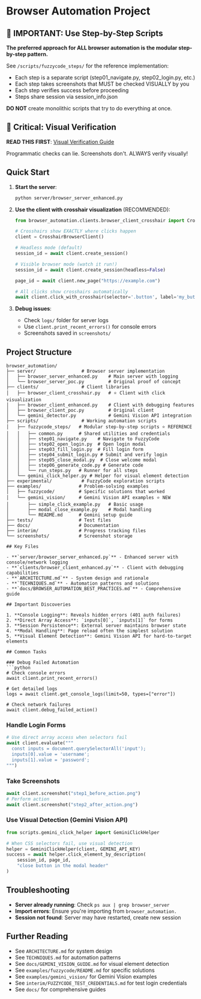 # Browser Automation Project

## 🚨 IMPORTANT: Use Step-by-Step Scripts

**The preferred approach for ALL browser automation is the modular step-by-step pattern.**

See `/scripts/fuzzycode_steps/` for the reference implementation:
- Each step is a separate script (step01_navigate.py, step02_login.py, etc.)
- Each step takes screenshots that MUST be checked VISUALLY by you
- Each step verifies success before proceeding
- Steps share session via session_info.json

**DO NOT** create monolithic scripts that try to do everything at once.

## 🚨 Critical: Visual Verification

**READ THIS FIRST**: [Visual Verification Guide](docs/VISUAL_VERIFICATION_GUIDE.md)

Programmatic checks can lie. Screenshots don't. ALWAYS verify visually!

## Quick Start

1. **Start the server**:
   ```bash
   python server/browser_server_enhanced.py
   ```

2. **Use the client with crosshair visualization** (RECOMMENDED):
   ```python
   from browser_automation.clients.browser_client_crosshair import CrosshairBrowserClient
   
   # Crosshairs show EXACTLY where clicks happen
   client = CrosshairBrowserClient()
   
   # Headless mode (default)
   session_id = await client.create_session()
   
   # Visible browser mode (watch it run!)
   session_id = await client.create_session(headless=False)
   
   page_id = await client.new_page("https://example.com")
   
   # All clicks show crosshairs automatically
   await client.click_with_crosshair(selector='.button', label='my_button')
   ```

3. **Debug issues**:
   - Check `logs/` folder for server logs
   - Use `client.print_recent_errors()` for console errors
   - Screenshots saved in `screenshots/`

## Project Structure

```
browser_automation/
├── server/                 # Browser server implementation
│   ├── browser_server_enhanced.py    # Main server with logging
│   └── browser_server_poc.py         # Original proof of concept
├── clients/                # Client libraries
│   ├── browser_client_crosshair.py   # ⭐ Client with click visualization
│   ├── browser_client_enhanced.py    # Client with debugging features
│   ├── browser_client_poc.py         # Original client
│   └── gemini_detector.py            # Gemini Vision API integration
├── scripts/                # Working automation scripts
│   ├── fuzzycode_steps/   # Modular step-by-step scripts ⭐ REFERENCE
│   │   ├── common.py      # Shared utilities and credentials
│   │   ├── step01_navigate.py    # Navigate to FuzzyCode
│   │   ├── step02_open_login.py  # Open login modal
│   │   ├── step03_fill_login.py  # Fill login form
│   │   ├── step04_submit_login.py # Submit and verify login
│   │   ├── step05_close_modal.py  # Close welcome modal
│   │   ├── step06_generate_code.py # Generate code
│   │   └── run_steps.py   # Runner for all steps
│   └── gemini_click_helper.py # Helper for visual element detection
├── experimental/           # FuzzyCode exploration scripts
├── examples/              # Problem-solving examples
│   ├── fuzzycode/         # Specific solutions that worked
│   └── gemini_vision/     # Gemini Vision API examples ⭐ NEW
│       ├── simple_click_example.py   # Basic usage
│       ├── modal_close_example.py    # Modal handling
│       └── README.md      # Gemini setup guide
├── tests/                 # Test files
├── docs/                  # Documentation
├── interim/               # Progress tracking files
└── screenshots/           # Screenshot storage

## Key Files

- **`server/browser_server_enhanced.py`** - Enhanced server with console/network logging
- **`clients/browser_client_enhanced.py`** - Client with debugging capabilities
- **`ARCHITECTURE.md`** - System design and rationale
- **`TECHNIQUES.md`** - Automation patterns and solutions
- **`docs/BROWSER_AUTOMATION_BEST_PRACTICES.md`** - Comprehensive guide

## Important Discoveries

1. **Console Logging**: Reveals hidden errors (401 auth failures)
2. **Direct Array Access**: `inputs[0]`, `inputs[1]` for forms
3. **Session Persistence**: External server maintains browser state
4. **Modal Handling**: Page reload often the simplest solution
5. **Visual Element Detection**: Gemini Vision API for hard-to-target elements

## Common Tasks

### Debug Failed Automation
```python
# Check console errors
await client.print_recent_errors()

# Get detailed logs
logs = await client.get_console_logs(limit=50, types=["error"])

# Check network failures  
await client.debug_failed_action()
```

### Handle Login Forms
```python
# Use direct array access when selectors fail
await client.evaluate("""
  const inputs = document.querySelectorAll('input');
  inputs[0].value = 'username';
  inputs[1].value = 'password';
""")
```

### Take Screenshots
```python
await client.screenshot("step1_before_action.png")
# Perform action
await client.screenshot("step2_after_action.png")
```

### Use Visual Detection (Gemini Vision API)
```python
from scripts.gemini_click_helper import GeminiClickHelper

# When CSS selectors fail, use visual detection
helper = GeminiClickHelper(client, GEMINI_API_KEY)
success = await helper.click_element_by_description(
    session_id, page_id,
    "close button in the modal header"
)
```

## Troubleshooting

- **Server already running**: Check `ps aux | grep browser_server`
- **Import errors**: Ensure you're importing from `browser_automation.`
- **Session not found**: Server may have restarted, create new session

## Further Reading

- See `ARCHITECTURE.md` for system design
- See `TECHNIQUES.md` for automation patterns
- See `docs/GEMINI_VISION_GUIDE.md` for visual element detection
- See `examples/fuzzycode/README.md` for specific solutions
- See `examples/gemini_vision/` for Gemini Vision examples
- See `interim/FUZZYCODE_TEST_CREDENTIALS.md` for test login credentials
- See `docs/` for comprehensive guides